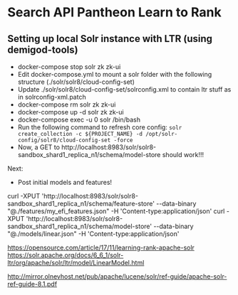 Search API Pantheon Learn to Rank
==================================


## Setting up local Solr instance with LTR (using demigod-tools)

- docker-compose stop solr zk zk-ui
- Edit docker-compose.yml to mount a solr folder with the following structure (./solr/solr8/cloud-config-set)
- Update ./solr/solr8/cloud-config-set/solrconfig.xml to contain ltr stuff as in solrconfig-xml.patch
- docker-compose rm solr zk zk-ui
- docker-compose up -d solr zk zk-ui
- docker-compose exec -u 0 solr /bin/bash
- Run the following command to refresh core config: `solr create_collection -c ${PROJECT_NAME} -d /opt/solr-config/solr8/cloud-config-set -force`
- Now, a GET to http://localhost:8983/solr/solr8-sandbox_shard1_replica_n1/schema/model-store should work!!!

Next:
- Post initial models and features!

curl -XPUT 'http://localhost:8983/solr/solr8-sandbox_shard1_replica_n1/schema/feature-store' --data-binary "@./features/my_efi_features.json" -H 'Content-type:application/json'
curl -XPUT 'http://localhost:8983/solr/solr8-sandbox_shard1_replica_n1/schema/model-store' --data-binary "@./models/linear.json" -H 'Content-type:application/json'


https://opensource.com/article/17/11/learning-rank-apache-solr
https://solr.apache.org/docs/6_6_1/solr-ltr/org/apache/solr/ltr/model/LinearModel.html

http://mirror.olnevhost.net/pub/apache/lucene/solr/ref-guide/apache-solr-ref-guide-8.1.pdf
